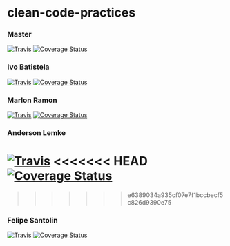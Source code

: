# clean-code-practices

### Master
[![Travis](https://travis-ci.org/ByIvo/clean-code-practices.svg)](https://travis-ci.org/ByIvo/clean-code-practices/branches)
[![Coverage Status](https://coveralls.io/repos/github/ByIvo/clean-code-practices/badge.svg?branch=master)](https://coveralls.io/github/ByIvo/clean-code-practices?branch=master)

### Ivo Batistela
[![Travis](https://travis-ci.org/ByIvo/clean-code-practices.svg?branch=ivo)](https://github.com/ByIvo)
[![Coverage Status](https://coveralls.io/repos/github/ByIvo/clean-code-practices/badge.svg?branch=ivo)](https://coveralls.io/github/ByIvo/clean-code-practices?branch=ivo)

### Marlon Ramon
[![Travis](https://travis-ci.org/ByIvo/clean-code-practices.svg?branch=marlon)]()
[![Coverage Status](https://coveralls.io/repos/github/ByIvo/clean-code-practices/badge.svg?branch=marlon)](https://coveralls.io/github/ByIvo/clean-code-practices?branch=marlon)

### Anderson Lemke
[![Travis](https://travis-ci.org/ByIvo/clean-code-practices.svg?branch=lemke)](https://github.com/matheuslemke)
<<<<<<< HEAD
[![Coverage Status](https://coveralls.io/repos/github/ByIvo/clean-code-practices/badge.svg?branch=lemke)](https://coveralls.io/github/ByIvo/clean-code-practices?branch=lemke)
=======
>>>>>>> e6389034a935cf07e7f1bccbecf5c826d9390e75

### Felipe Santolin
[![Travis](https://travis-ci.org/ByIvo/clean-code-practices.svg?branch=santolin)]()
[![Coverage Status](https://coveralls.io/repos/github/ByIvo/clean-code-practices/badge.svg?branch=santolin)](https://coveralls.io/github/ByIvo/clean-code-practices?branch=sntolin)
